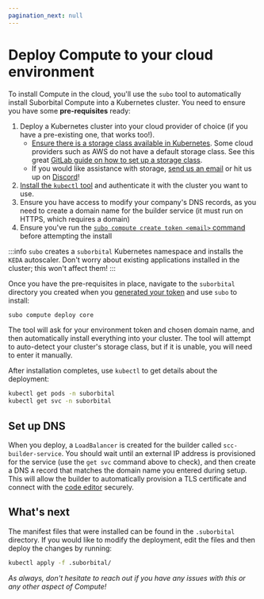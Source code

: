 ```yaml
---
pagination_next: null
---
```


# Deploy Compute to your cloud environment

To install Compute in the cloud, you'll use the `subo` tool to 
automatically install Suborbital Compute into a Kubernetes cluster. 
You need to ensure you have some **pre-requisites** ready:

1. Deploy a Kubernetes cluster into your cloud provider of choice (if you have a pre-existing one, that works too!).
   * [Ensure there is a storage class available in Kubernetes](https://kubernetes.io/docs/concepts/storage/storage-classes/). Some cloud providers such as AWS do not have a default storage class. See this great [GitLab guide on how to set up a storage class](https://docs.gitlab.com/charts/installation/storage.html#configuring-cluster-storage).
   * If you would like assistance with storage, [send us an email](mailto:team@suborbital.dev) or hit us up on [Discord](https://chat.suborbital.dev)!
2. [Install the `kubectl` tool](https://kubernetes.io/docs/tasks/tools/#kubectl) and authenticate it with the cluster you want to use.
3. Ensure you have access to modify your company's DNS records, as you need to create a domain name for the builder service (it must run on HTTPS, which requires a domain)
4. Ensure you've run the [`subo compute create token <email>` command](../get-started#generate-your-token.md) before attempting the install

:::info
`subo` creates a `suborbital` Kubernetes namespace and installs the `KEDA` autoscaler. Don't worry about existing applications installed in the cluster; this won't affect them!
:::

Once you have the pre-requisites in place, navigate to the `suborbital` 
directory you created when you [generated your token](../get-started#generate-your-token.md) and use `subo` to install:

```bash
subo compute deploy core
```

The tool will ask for your environment token and chosen domain name, and then automatically install everything into your cluster. The tool will attempt to auto-detect your cluster's storage class, but if it is unable, you will need to enter it manually.

After installation completes, use `kubectl` to get details about the deployment:

```bash
kubectl get pods -n suborbital
kubectl get svc -n suborbital
```

## Set up DNS

When you deploy, a `LoadBalancer` is created for the builder called `scc-builder-service`. You should wait until an external IP address is provisioned for the service (use the `get svc` command above to check), and then create a DNS `A` record that matches the domain name you entered during setup. This will allow the builder to automatically provision a TLS certificate and connect with the [code editor](docs/compute/customizing-functions/code-editor.md) securely.

## What's next

The manifest files that were installed can be found in the `.suborbital` directory. If you would like to modify the deployment, edit the files and then deploy the changes by running:

```bash
kubectl apply -f .suborbital/
```

*As always, don't hesitate to reach out if you have any issues with this or any other aspect of Compute!*
